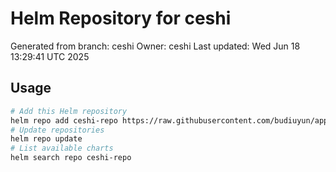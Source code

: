 # Helm Repository for ceshi
Generated from branch: ceshi
Owner: ceshi
Last updated: Wed Jun 18 13:29:41 UTC 2025

## Usage
```bash
# Add this Helm repository
helm repo add ceshi-repo https://raw.githubusercontent.com/budiuyun/appStore/helm-ceshi/
# Update repositories
helm repo update
# List available charts
helm search repo ceshi-repo
```
